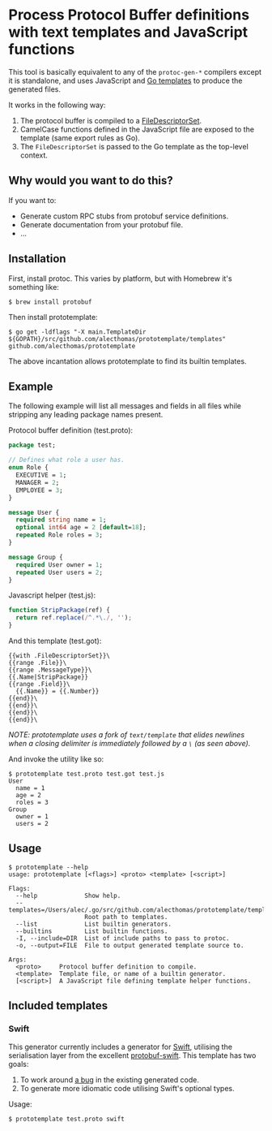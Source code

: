 # Process Protocol Buffer definitions with text templates and JavaScript functions

This tool is basically equivalent to any of the `protoc-gen-*` compilers
except it is standalone, and uses JavaScript and [Go
templates](https://github.com/alecthomas/template) to produce the generated
files.

It works in the following way:

1. The protocol buffer is compiled to a
   [FileDescriptorSet](https://code.google.com/p/protobuf/source/browse/trunk/src/google/protobuf/descriptor.proto).
2. CamelCase functions defined in the JavaScript file are exposed to the
   template (same export rules as Go).
3. The `FileDescriptorSet` is passed to the Go template as the top-level
   context.

## Why would you want to do this?

If you want to:

- Generate custom RPC stubs from protobuf service definitions.
- Generate documentation from your protobuf file.
- ...


## Installation

First, install protoc. This varies by platform, but with Homebrew it's something like:

```
$ brew install protobuf
```

Then install prototemplate:

```
$ go get -ldflags "-X main.TemplateDir ${GOPATH}/src/github.com/alecthomas/prototemplate/templates" github.com/alecthomas/prototemplate
```

The above incantation allows prototemplate to find its builtin templates.

## Example

The following example will list all messages and fields in all files while stripping any leading package names present.

Protocol buffer definition (test.proto):

```proto
package test;

// Defines what role a user has.
enum Role {
  EXECUTIVE = 1;
  MANAGER = 2;
  EMPLOYEE = 3;
}

message User {
  required string name = 1;
  optional int64 age = 2 [default=18];
  repeated Role roles = 3;
}

message Group {
  required User owner = 1;
  repeated User users = 2;
}
```

Javascript helper (test.js):

```js
function StripPackage(ref) {
  return ref.replace(/^.*\./, '');
}
```

And this template (test.got):

```
{{with .FileDescriptorSet}}\
{{range .File}}\
{{range .MessageType}}\
{{.Name|StripPackage}}
{{range .Field}}\
  {{.Name}} = {{.Number}}
{{end}}\
{{end}}\
{{end}}\
{{end}}\
```

*NOTE: prototemplate uses a fork of `text/template` that elides newlines when a closing delimiter is immediately followed by a `\` (as seen above).*

And invoke the utility like so:

```
$ prototemplate test.proto test.got test.js
User
  name = 1
  age = 2
  roles = 3
Group
  owner = 1
  users = 2
```

## Usage

```
$ prototemplate --help
usage: prototemplate [<flags>] <proto> <template> [<script>]

Flags:
  --help             Show help.
  --templates=/Users/alec/.go/src/github.com/alecthomas/prototemplate/templates
                     Root path to templates.
  --list             List builtin generators.
  --builtins         List builtin functions.
  -I, --include=DIR  List of include paths to pass to protoc.
  -o, --output=FILE  File to output generated template source to.

Args:
  <proto>     Protocol buffer definition to compile.
  <template>  Template file, or name of a builtin generator.
  [<script>]  A JavaScript file defining template helper functions.
```

## Included templates

### Swift

This generator currently includes a generator for [Swift](https://developer.apple.com/swift/), utilising the serialisation layer from the excellent [protobuf-swift](https://github.com/alexeyxo/protobuf-swift). This template has two goals:

1. To work around [a bug](https://github.com/alexeyxo/protobuf-swift/issues/38) in the existing generated code.
2. To generate more idiomatic code utilising Swift's optional types.


Usage:

```
$ prototemplate test.proto swift
```
